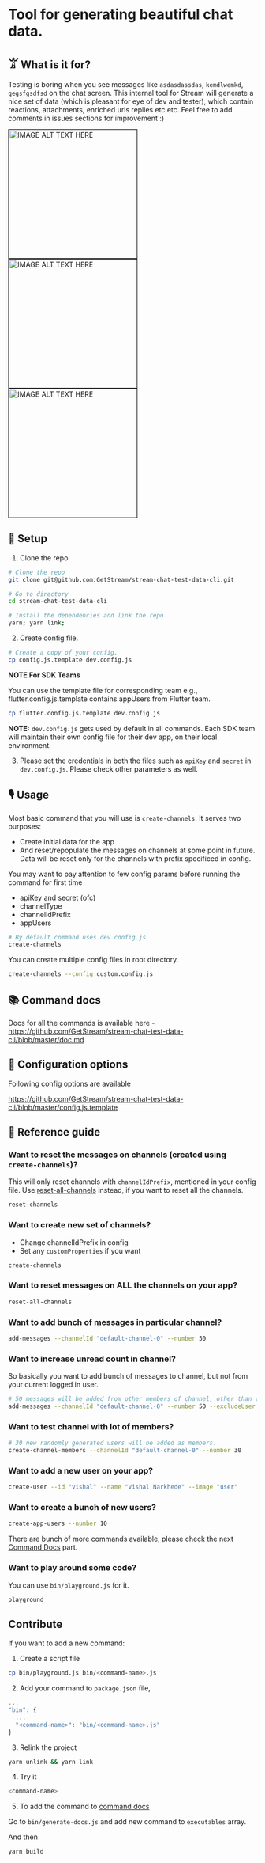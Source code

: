 # Tool for generating beautiful chat data.

## 𓀠 What is it for?

Testing is boring when you see messages like `asdasdassdas`, `kemdlwemkd`, `gegsfgsdfsd` on the chat screen.
This internal tool for Stream will generate a nice set of data (which is pleasant for eye of dev and tester), which contain reactions, attachments, enriched urls replies etc etc. Feel free to add comments in issues sections for improvement :)

<div style="display: inline">
    <img src="https://user-images.githubusercontent.com/11586388/117976310-ec0c5c80-b32f-11eb-9d62-c55a39456d2b.png" alt="IMAGE ALT TEXT HERE" width="260" border="1" style="margin-right: 30px" />
    <img src="https://user-images.githubusercontent.com/11586388/117976324-ee6eb680-b32f-11eb-8a52-89d05bb27591.png" alt="IMAGE ALT TEXT HERE" width="260" border="1" style="margin-right: 30px" />
    <img src="https://user-images.githubusercontent.com/11586388/117976332-ef9fe380-b32f-11eb-93ec-056eb3d2eb84.png" alt="IMAGE ALT TEXT HERE" width="260" border="1" />
</div>

## 🔧 Setup

1. Clone the repo

```sh
# Clone the repo
git clone git@github.com:GetStream/stream-chat-test-data-cli.git

# Go to directory
cd stream-chat-test-data-cli

# Install the dependencies and link the repo
yarn; yarn link;
```

2. Create config file.

```sh
# Create a copy of your config.
cp config.js.template dev.config.js
```

**NOTE For SDK Teams**

You can use the template file for corresponding team
e.g., flutter.config.js.template contains appUsers from Flutter team.

```sh
cp flutter.config.js.template dev.config.js
```

**NOTE:** `dev.config.js` gets used by default in all commands. Each SDK team will maintain their own config file for their dev app, on their local environment.

3. Please set the credentials in both the files such as `apiKey` and `secret` in `dev.config.js`. Please check other parameters as well.

## 🎙 Usage

Most basic command that you will use is `create-channels`. It serves two purposes:

- Create initial data for the app
- And reset/repopulate the messages on channels at some point in future. Data will be reset only for
  the channels with prefix specificed in config.

You may want to pay attention to few config params before running the command for first time

- apiKey and secret (ofc)
- channelType
- channelIdPrefix
- appUsers

```sh
# By default command uses dev.config.js
create-channels
```

You can create multiple config files in root directory.

```sh
create-channels --config custom.config.js
```

## 📚 Command docs

Docs for all the commands is available here - https://github.com/GetStream/stream-chat-test-data-cli/blob/master/doc.md

## 📝 Configuration options

Following config options are available

https://github.com/GetStream/stream-chat-test-data-cli/blob/master/config.js.template

## 📜 Reference guide

### Want to reset the messages on channels (created using `create-channels`)?

This will only reset channels with `channelIdPrefix`, mentioned in your config file.
Use [reset-all-channels](https://github.com/GetStream/stream-chat-test-data-cli/blob/master/doc.md#reset-all-channels---help) instead, if you want to reset all the channels.

```sh
reset-channels
```

### Want to create new set of channels?

- Change channelIdPrefix in config
- Set any `customProperties` if you want

```sh
create-channels
```

### Want to reset messages on ALL the channels on your app?

```sh
reset-all-channels
```

### Want to add bunch of messages in particular channel?

```sh
add-messages --channelId "default-channel-0" --number 50
```

### Want to increase unread count in channel?

So basically you want to add bunch of messages to channel, but not from your current logged in user.

```sh
# 50 messages will be added from other members of channel, other than vishal
add-messages --channelId "default-channel-0" --number 50 --excludeUser "vishal"
```

### Want to test channel with lot of members?

```sh
# 30 new randomly generated users will be added as members.
create-channel-members --channelId "default-channel-0" --number 30
```

### Want to add a new user on your app?

```sh
create-user --id "vishal" --name "Vishal Narkhede" --image "user"
```

### Want to create a bunch of new users?

```sh
create-app-users --number 10
```

There are bunch of more commands available, please check the next [Command Docs](https://github.com/GetStream/stream-chat-test-data-cli/blob/master/doc.md) part.

### Want to play around some code?

You can use `bin/playground.js` for it.

```sh
playground
```

## Contribute

If you want to add a new command:

1. Create a script file

```sh
cp bin/playground.js bin/<command-name>.js
```

2. Add your command to `package.json` file,

```js
...
"bin": {
  ...
  "<command-name>": "bin/<command-name>.js"
}
```

3. Relink the project

```sh
yarn unlink && yarn link
```

4. Try it

```sh
<command-name>
```

5. To add the command to [command docs](https://github.com/GetStream/stream-chat-test-data-cli/blob/master/doc.md)

Go to `bin/generate-docs.js` and add new command to `executables` array.

And then

```sh
yarn build
```
